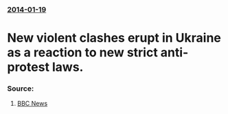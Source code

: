 ### [2014-01-19](/news/2014/01/19/index.md)

# New violent clashes erupt in Ukraine as a reaction to new strict anti-protest laws. 




### Source:

1. [BBC News](http://www.bbc.co.uk/news/world-europe-25804847)
